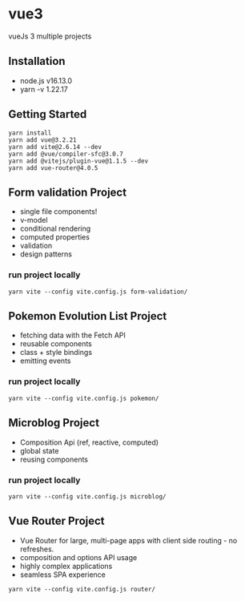 # vue3

vueJs 3 multiple projects

## Installation

- node.js v16.13.0
- yarn -v 1.22.17

## Getting Started

```
yarn install
yarn add vue@3.2.21
yarn add vite@2.6.14 --dev
yarn add @vue/compiler-sfc@3.0.7
yarn add @vitejs/plugin-vue@1.1.5 --dev
yarn add vue-router@4.0.5
```

## Form validation Project

- single file components!
- v-model
- conditional rendering
- computed properties
- validation
- design patterns

### run project locally

```
yarn vite --config vite.config.js form-validation/
```

## Pokemon Evolution List Project

- fetching data with the Fetch API
- reusable components
- class + style bindings
- emitting events

### run project locally

```
yarn vite --config vite.config.js pokemon/
```

## Microblog Project

- Composition Api (ref, reactive, computed)
- global state
- reusing components

### run project locally

```
yarn vite --config vite.config.js microblog/
```

## Vue Router Project

- Vue Router for large, multi-page apps with client side routing - no refreshes.
- composition and options API usage
- highly complex applications
- seamless SPA experience

```
yarn vite --config vite.config.js router/
```
